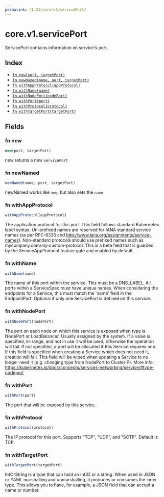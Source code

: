```yaml
---
permalink: /1.21/core/v1/servicePort/
---
```


# core.v1.servicePort

ServicePort contains information on service's port.

## Index

* [`fn new(port, targetPort)`](#fn-new)
* [`fn newNamed(name, port, targetPort)`](#fn-newnamed)
* [`fn withAppProtocol(appProtocol)`](#fn-withappprotocol)
* [`fn withName(name)`](#fn-withname)
* [`fn withNodePort(nodePort)`](#fn-withnodeport)
* [`fn withPort(port)`](#fn-withport)
* [`fn withProtocol(protocol)`](#fn-withprotocol)
* [`fn withTargetPort(targetPort)`](#fn-withtargetport)

## Fields

### fn new

```ts
new(port, targetPort)
```

new returns a new `servicePort`

### fn newNamed

```ts
newNamed(name, port, targetPort)
```

newNamed works like `new`, but also sets the `name`

### fn withAppProtocol

```ts
withAppProtocol(appProtocol)
```

The application protocol for this port. This field follows standard Kubernetes label syntax. Un-prefixed names are reserved for IANA standard service names (as per RFC-6335 and http://www.iana.org/assignments/service-names). Non-standard protocols should use prefixed names such as mycompany.com/my-custom-protocol. This is a beta field that is guarded by the ServiceAppProtocol feature gate and enabled by default.

### fn withName

```ts
withName(name)
```

The name of this port within the service. This must be a DNS_LABEL. All ports within a ServiceSpec must have unique names. When considering the endpoints for a Service, this must match the 'name' field in the EndpointPort. Optional if only one ServicePort is defined on this service.

### fn withNodePort

```ts
withNodePort(nodePort)
```

The port on each node on which this service is exposed when type is NodePort or LoadBalancer.  Usually assigned by the system. If a value is specified, in-range, and not in use it will be used, otherwise the operation will fail.  If not specified, a port will be allocated if this Service requires one.  If this field is specified when creating a Service which does not need it, creation will fail. This field will be wiped when updating a Service to no longer need it (e.g. changing type from NodePort to ClusterIP). More info: https://kubernetes.io/docs/concepts/services-networking/service/#type-nodeport

### fn withPort

```ts
withPort(port)
```

The port that will be exposed by this service.

### fn withProtocol

```ts
withProtocol(protocol)
```

The IP protocol for this port. Supports "TCP", "UDP", and "SCTP". Default is TCP.

### fn withTargetPort

```ts
withTargetPort(targetPort)
```

IntOrString is a type that can hold an int32 or a string.  When used in JSON or YAML marshalling and unmarshalling, it produces or consumes the inner type.  This allows you to have, for example, a JSON field that can accept a name or number.